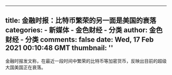 
---
title: 金融时报：比特币繁荣的另一面是美国的衰落
categories: 
    - 新媒体
    - 金色财经 - 分类
author: 金色财经 - 分类
comments: false
date: Wed, 17 Feb 2021 00:10:48 GMT
thumbnail: ''
---

<div>   
金融时报发文称，在最近一段时间中繁荣的比特币等加密货币，反映出目前的超级大国美国正在衰落。  
</div>
            